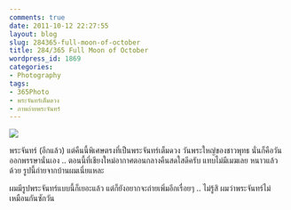 ```yaml
---
comments: true
date: 2011-10-12 22:27:55
layout: blog
slug: 284365-full-moon-of-october
title: 284/365 Full Moon of October
wordpress_id: 1869
categories:
- Photography
tags:
- 365Photo
- พระจันทร์เต็มดวง
- ภาพถ่ายพระจันทร์
---
```


[![](http://farm7.static.flickr.com/6120/6246004450_7c4d49e61a_z.jpg)](http://www.flickr.com/photos/armno/6246004450/in/photostream)

พระจันทร์ (อีกแล้ว) แต่คืนนี้พิเศษตรงที่เป็นพระจันทร์เต็มดวง วันพระใหญ่ของชาวพุทธ นั่นก็คือวันออกพรรษานั่นเอง .. ตอนนี้ที่เชียงใหม่อากาศตอนกลางคืนสดใสดีครับ แทบไม่มีเมฆเลย หนาวแล้วด้วย รูปนี้ถ่ายจากบ้านผมเนี่ยแหละ

ผมมีรูปพระจันทร์แบบนี้ก็เยอะแล้ว แต่ก็ยังอยากจะถ่ายเพิ่มอีกเรื่อยๆ .. ไม่รู้สิ ผมว่าพระจันทร์ไม่เหมือนกันซักวัน
